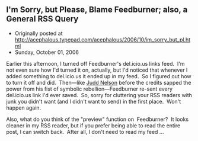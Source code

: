 ## I'm Sorry, but Please, Blame Feedburner; also, a General RSS Query

 * Originally posted at http://acephalous.typepad.com/acephalous/2006/10/im_sorry_but_pl.html
 * Sunday, October 01, 2006



Earlier this afternoon, I turned off Feedburner's del.icio.us links feed.  I'm not even sure how I'd turned it on, actually, but I'd noticed that whenever I added something to del.icio.us it ended up in my feed.  So I figured out how to turn it off and did.  Then—like [Judd Nelson](http://www.amazon.com/exec/obidos/ASIN/B0000A98ZP/diesekoschmar-20) before the credits sapped the power from his fist of symbolic rebellion—Feedburner re-sent every del.icio.us link I'd ever saved.  So, sorry for cluttering your RSS readers with junk you didn't want (and I didn't want to send) in the first place.  Won't happen again.

Also, what do you think of the "preview" function on  Feedburner?  It looks cleaner in my RSS reader, but if you prefer being able to read the entire post, I can switch back.  After all, I don't need to read my feed ...

		
